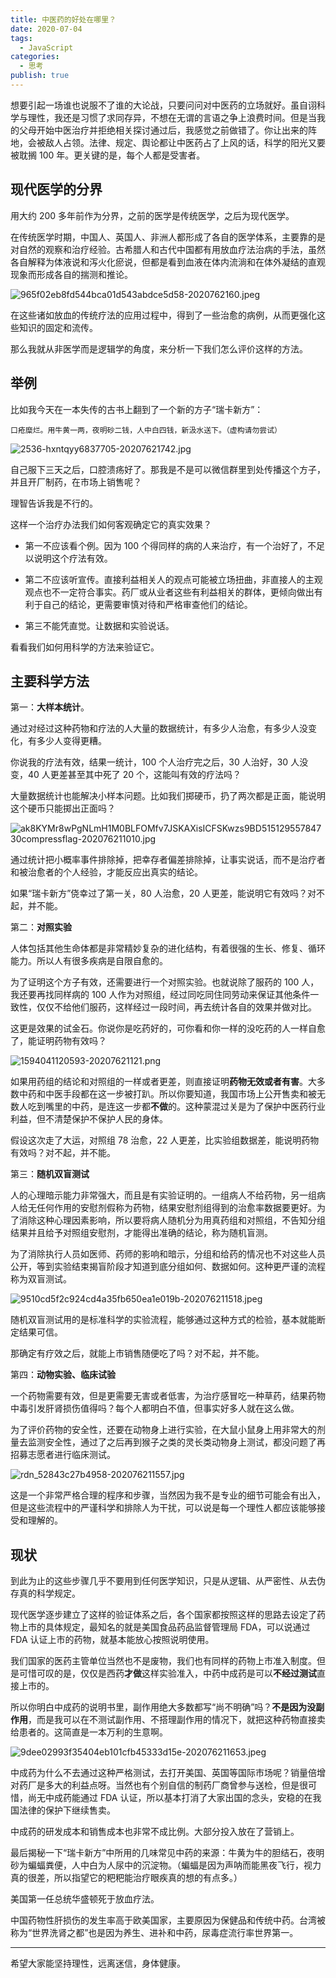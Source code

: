 ```yaml
---
title: 中医药的好处在哪里？
date: 2020-07-04
tags:
  - JavaScript
categories:
  - 思考
publish: true
---
```


想要引起一场谁也说服不了谁的大论战，只要问问对中医药的立场就好。虽自诩科学与理性，我还是习惯了求同存异，不想在无谓的言语之争上浪费时间。但是当我的父母开始中医治疗并拒绝相关探讨通过后，我感觉之前做错了。你让出来的阵地，会被敌人占领。法律、规定、舆论都让中医药占了上风的话，科学的阳光又要被耽搁 100 年。更关键的是，每个人都是受害者。

<!-- more -->

## 现代医学的分界

用大约 200 多年前作为分界，之前的医学是传统医学，之后为现代医学。

在传统医学时期，中国人、英国人、非洲人都形成了各自的医学体系，主要靠的是对自然的观察和治疗经验。古希腊人和古代中国都有用放血疗法治病的手法，虽然各自解释为体液说和泻火化瘀说，但都是看到血液在体内流淌和在体外凝结的直观现象而形成各自的揣测和推论。

![965f02eb8fd544bca01d543abdce5d58-2020762160.jpeg](http://img.codingyang.com/965f02eb8fd544bca01d543abdce5d58-2020762160.jpeg)

在这些诸如放血的传统疗法的应用过程中，得到了一些治愈的病例，从而更强化这些知识的固定和流传。

那么我就从非医学而是逻辑学的角度，来分析一下我们怎么评价这样的方法。

## 举例

比如我今天在一本失传的古书上翻到了一个新的方子“瑞卡新方”：

`口疮糜烂。用牛黄一两，夜明砂二钱，人中白四钱，新汲水送下。（虚构请勿尝试）`

![2536-hxntqyy6837705-20207621742.jpg](http://img.codingyang.com/2536-hxntqyy6837705-20207621742.jpg)

自己服下三天之后，口腔溃疡好了。那我是不是可以微信群里到处传播这个方子，并且开厂制药，在市场上销售呢？

理智告诉我是不行的。

这样一个治疗办法我们如何客观确定它的真实效果？

- 第一不应该看个例。因为 100 个得同样的病的人来治疗，有一个治好了，不足以说明这个疗法有效。

- 第二不应该听宣传。直接利益相关人的观点可能被立场扭曲，非直接人的主观观点也不一定符合事实。药厂或从业者这些有利益相关的群体，更倾向做出有利于自己的结论，更需要审慎对待和严格审查他们的结论。

- 第三不能凭直觉。让数据和实验说话。

看看我们如何用科学的方法来验证它。

## 主要科学方法

第一：**大样本统计**。

通过对经过这种药物和疗法的人大量的数据统计，有多少人治愈，有多少人没变化，有多少人变得更糟。

你说我的疗法有效，结果一统计，100 个人治疗完之后，30 人治好，30 人没变，40 人更差甚至其中死了 20 个，这能叫有效的疗法吗？

大量数据统计也能解决小样本问题。比如我们掷硬币，扔了两次都是正面，能说明这个硬币只能掷出正面吗？

![ak8KYMr8wPgNLmH1M0BLFOMfv7JSKAXisICFSKwzs9BD51512955784730compressflag-202076211010.jpg](http://img.codingyang.com/ak8KYMr8wPgNLmH1M0BLFOMfv7JSKAXisICFSKwzs9BD51512955784730compressflag-202076211010.jpg)

通过统计把小概率事件排除掉，把幸存者偏差排除掉，让事实说话，而不是治疗者和被治愈者的个人经验，才能反应出真实的结论。

如果“瑞卡新方”侥幸过了第一关，80 人治愈，20 人更差，能说明它有效吗？对不起，并不能。

第二：**对照实验**

人体包括其他生命体都是非常精妙复杂的进化结构，有着很强的生长、修复、循环能力。所以人有很多疾病是自限自愈的。

为了证明这个方子有效，还需要进行一个对照实验。也就说除了服药的 100 人，我还要再找同样病的 100 人作为对照组，经过同吃同住同劳动来保证其他条件一致性，仅仅不给他们服药，这样经过一段时间，再去统计各自的效果并做对比。

这更是效果的试金石。你说你是吃药好的，可你看和你一样的没吃药的人一样自愈了，能证明药物有效吗？

![1594041120593-20207621121.png](http://img.codingyang.com/1594041120593-20207621121.png)

如果用药组的结论和对照组的一样或者更差，则直接证明**药物无效或者有害**。大多数中药和中医手段都在这一步被打趴。所以你要知道，我国市场上公开售卖和被无数人吃到嘴里的中药，是连这一步都**不做**的。这种蒙混过关是为了保护中医药行业利益，但不清楚保护不保护人民的身体。

假设这次走了大运，对照组 78 治愈，22 人更差，比实验组数据差，能说明药物有效吗？对不起，并不能。

第三：**随机双盲测试**

人的心理暗示能力非常强大，而且是有实验证明的。一组病人不给药物，另一组病人给无任何作用的安慰剂假称为药物，结果安慰剂组得到的治愈率数据要更好。为了消除这种心理因素影响，所以要将病人随机分为用真药组和对照组，不告知分组结果并且给予对照组安慰剂，才能得出准确的结论，称为随机盲测。

为了消除执行人员如医师、药师的影响和暗示，分组和给药的情况也不对这些人员公开，等到实验结束揭盲阶段才知道到底分组如何、数据如何。这种更严谨的流程称为双盲测试。

![9510cd5f2c924cd4a35fb650ea1e019b-202076211518.jpeg](http://img.codingyang.com/9510cd5f2c924cd4a35fb650ea1e019b-202076211518.jpeg)

随机双盲测试用的是标准科学的实验流程，能够通过这种方式的检验，基本就能断定结果可信。

那确定有疗效之后，就能上市销售随便吃了吗？对不起，并不能。

第四：**动物实验、临床试验**

一个药物需要有效，但是更需要无害或者低害，为治疗感冒吃一种草药，结果药物中毒引发肝肾损伤值得吗？每个人都明白不值，但事实好多人就在这么做。

为了评价药物的安全性，还要在动物身上进行实验，在大鼠小鼠身上用非常大的剂量去监测安全性，通过了之后再到猴子之类的灵长类动物身上测试，都没问题了再招募志愿者进行临床测试。

![rdn_52843c27b4958-202076211557.jpg](http://img.codingyang.com/rdn_52843c27b4958-202076211557.jpg)

这是一个非常严格合理的程序和步骤，当然因为我不是专业的细节可能会有出入，但是这些流程中的严谨科学和排除人为干扰，可以说是每一个理性人都应该能够接受和理解的。

## 现状

到此为止的这些步骤几乎不要用到任何医学知识，只是从逻辑、从严密性、从去伪存真的科学规定。

现代医学逐步建立了这样的验证体系之后，各个国家都按照这样的思路去设定了药物上市的具体规定，最知名的就是美国食品药品监督管理局 FDA，可以说通过 FDA 认证上市的药物，就基本能放心按照说明使用。

我们国家的医药主管单位当然也不是废物，我们也有同样的药物上市准入制度。但是可惜可叹的是，仅仅是西药**才做**这样实验准入，中药中成药是可以**不经过测试**直接上市的。

所以你明白中成药的说明书里，副作用绝大多数都写“尚不明确”吗？**不是因为没副作用**，而是我可以在不测试副作用、不搭理副作用的情况下，就把这种药物直接卖给患者的。这简直是一本万利的生意啊。

![9dee02993f35404eb101cfb45333d15e-202076211653.jpeg](http://img.codingyang.com/9dee02993f35404eb101cfb45333d15e-202076211653.jpeg)

中成药为什么不去通过这种严格测试，去打开美国、英国等国际市场呢？销量倍增对药厂是多大的利益点呀。当然也有个别自信的制药厂商曾参与送检，但是很可惜，尚无中成药能通过 FDA 认证，所以基本打消了大家出国的念头，安稳的在我国法律的保护下继续售卖。

中成药的研发成本和销售成本也非常不成比例。大部分投入放在了营销上。

最后揭秘一下“瑞卡新方”中所用的几味常见中药的来源：牛黄为牛的胆结石，夜明砂为蝙蝠粪便，人中白为人尿中的沉淀物。（蝙蝠是因为声呐而能黑夜飞行，视力真的很差，所以指望它的粑粑能治疗眼疾真的想的有点多。）

美国第一任总统华盛顿死于放血疗法。

中国药物性肝损伤的发生率高于欧美国家，主要原因为保健品和传统中药。台湾被称为“世界洗肾之都”也是因为养生、进补和中药，尿毒症流行率世界第一。

---

希望大家能坚持理性，远离迷信，身体健康。
